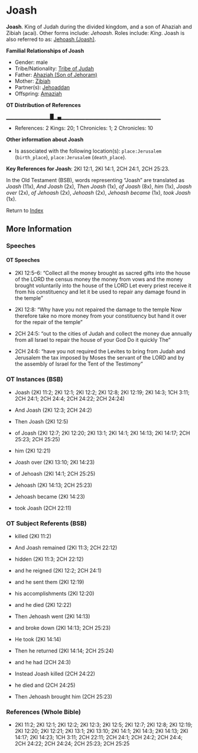 # Joash
**Joash**. 
King of Judah during the divided kingdom, and a son of Ahaziah and Zibiah (acai). 
Other forms include: 
*Jehoash*. 
Roles include: 
_King_. 
Joash is also referred to as: 
[Jehoash (Joash)](Jehoash.md). 




**Familial Relationships of Joash**


* Gender: male
* Tribe/Nationality: [Tribe of Judah](../../../groups/md/acai/Judah.md)
* Father: [Ahaziah (Son of Jehoram)](Ahaziah.2.md)
* Mother: [Zibiah](Zibiah.md)
* Partner(s): [Jehoaddan](Jehoaddan.md)
* Offspring: [Amaziah](Amaziah.md)


**OT Distribution of References**

▁▁▁▁▁▁▁▁▁▁▁█▁▄▁▁▁▁▁▁▁▁▁▁▁▁▁▁▁▁▁▁▁▁▁▁▁▁▁
* References: 2 Kings: 20; 1 Chronicles: 1; 2 Chronicles: 10





**Other information about Joash**


* Is associated with the following location(s): 
`place:Jerusalem` (`birth_place`), `place:Jerusalem` (`death_place`). 


**Key References for Joash**: 
2KI 12:1, 2KI 14:1, 2CH 24:1, 2CH 25:23. 


In the Old Testament (BSB), words representing “Joash” are translated as 
*Joash* (11x), *And Joash* (2x), *Then Joash* (1x), *of Joash* (8x), *him* (1x), *Joash over* (2x), *of Jehoash* (2x), *Jehoash* (2x), *Jehoash became* (1x), *took Joash* (1x). 




Return to [Index](00-Index.md)

## More Information

### Speeches

#### OT Speeches

* 2KI 12:5–6: “Collect all the money brought as sacred gifts into the house of the LORD the census money the money from vows and the money brought voluntarily into the house of the LORD Let every priest receive it from his constituency and let it be used to repair any damage found in the temple”

* 2KI 12:8: “Why have you not repaired the damage to the temple Now therefore take no more money from your constituency but hand it over for the repair of the temple”

* 2CH 24:5: “out to the cities of Judah and collect the money due annually from all Israel to repair the house of your God Do it quickly The”

* 2CH 24:6: “have you not required the Levites to bring from Judah and Jerusalem the tax imposed by Moses the servant of the LORD and by the assembly of Israel for the Tent of the Testimony”

### OT Instances (BSB)

* Joash (2KI 11:2; 2KI 12:1; 2KI 12:2; 2KI 12:8; 2KI 12:19; 2KI 14:3; 1CH 3:11; 2CH 24:1; 2CH 24:4; 2CH 24:22; 2CH 24:24)

* And Joash (2KI 12:3; 2CH 24:2)

* Then Joash (2KI 12:5)

* of Joash (2KI 12:7; 2KI 12:20; 2KI 13:1; 2KI 14:1; 2KI 14:13; 2KI 14:17; 2CH 25:23; 2CH 25:25)

* him (2KI 12:21)

* Joash over (2KI 13:10; 2KI 14:23)

* of Jehoash (2KI 14:1; 2CH 25:25)

* Jehoash (2KI 14:13; 2CH 25:23)

* Jehoash became (2KI 14:23)

* took Joash (2CH 22:11)



### OT Subject Referents (BSB)

* killed (2KI 11:2)

* And Joash remained (2KI 11:3; 2CH 22:12)

* hidden (2KI 11:3; 2CH 22:12)

* and he reigned (2KI 12:2; 2CH 24:1)

* and he sent them (2KI 12:19)

* his accomplishments (2KI 12:20)

* and he died (2KI 12:22)

* Then Jehoash went (2KI 14:13)

* and broke down (2KI 14:13; 2CH 25:23)

* He took (2KI 14:14)

* Then he returned (2KI 14:14; 2CH 25:24)

* and he had (2CH 24:3)

* Instead Joash killed (2CH 24:22)

* he died and (2CH 24:25)

* Then Jehoash brought him (2CH 25:23)



### References (Whole Bible)

* 2KI 11:2; 2KI 12:1; 2KI 12:2; 2KI 12:3; 2KI 12:5; 2KI 12:7; 2KI 12:8; 2KI 12:19; 2KI 12:20; 2KI 12:21; 2KI 13:1; 2KI 13:10; 2KI 14:1; 2KI 14:3; 2KI 14:13; 2KI 14:17; 2KI 14:23; 1CH 3:11; 2CH 22:11; 2CH 24:1; 2CH 24:2; 2CH 24:4; 2CH 24:22; 2CH 24:24; 2CH 25:23; 2CH 25:25



